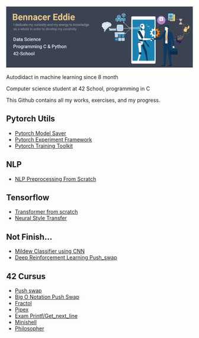 ![Banner.png](Banner.png)

Autodidact in machine learning since 8 month

Computer science student at 42 School, programming in C

This Github contains all my works, exercises, and my progress.

## Pytorch Utils
-  [Pytorch Model Saver](https://github.com/widium/Pytorch-Model-Archiver)
-  [Pytorch Experiment Framework](https://github.com/widium/Pytorch_Experiment_Framework)
-  [Pytorch Training Toolkit](https://github.com/widium/Historical_Training)
## NLP
-  [NLP Preprocessing From Scratch](https://github.com/widium/NLP_Processing)
## Tensorflow
-  [Transformer from scratch](https://github.com/widium/Transformer)
-  [Neural Style Transfer](https://github.com/widium/Neural-Style-Transfer)
## Not Finish...
-  [Mildew Classifier using CNN](https://github.com/widium/Mildew_Classifier)
-  [Deep Reinforcement Learning Push_swap](https://github.com/widium/RL_push_swap)
## 42 Cursus
-  [Push swap](https://github.com/widium/push_swap)
-  [Big O Notation Push Swap](https://github.com/widium/big_O_notations_push_swap)
-  [Fractol](https://github.com/widium/fractol)
-  [Pipex](https://github.com/widium/pipex)
-  [Exam Printf/Get_next_line](https://github.com/widium/exam_00)
-  [Minishell](https://github.com/widium/Minishell)
-  [Philosopher](https://github.com/widium/Philosopher)
